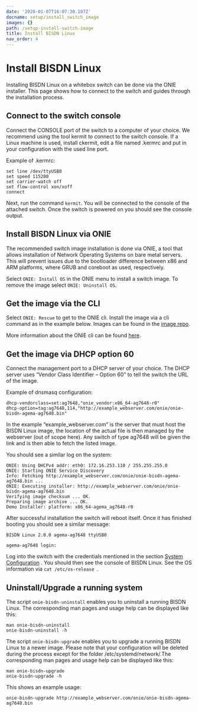 ```yaml
---
date: '2020-01-07T16:07:30.187Z'
docname: setup/install_switch_image
images: {}
path: /setup-install-switch-image
title: Install BISDN Linux
nav_order: 4
---
```


# Install BISDN Linux

Installing BISDN Linux on a whitebox switch can be done via the ONIE installer. This page shows how to connect to the switch and guides through the installation process.

## Connect to the switch console

Connect the CONSOLE port of the switch to a computer of your choice. We recommend using the tool kermit to connect to the switch console. If a Linux machine is used, install ckermit, edit a file named .kermrc and put in your configuration with the used line port.

Example of .kermrc:

```
set line /dev/ttyUSB0
set speed 115200
set carrier-watch off
set flow-control xon/xoff
connect
```

Next, run the command `kermit`. You will be connected to the console of the attached switch. Once the switch is powered on you should see the console output.

## Install BISDN Linux via ONIE

The recommended switch image installation is done via ONIE, a tool that allows installation of Network Operating Systems on bare metal servers. This will prevent issues due to the bootloader difference between x86 and ARM platforms, where GRUB and coreboot as used, respectively.

Select `ONIE: Install OS` in the ONIE menu to install a switch image. To remove the image select `ONIE: Uninstall OS`.

## Get the image via the CLI

Select `ONIE: Rescue` to get to the ONIE cli. Install the image via a cli command as in the example below. Images can be found in the [image repo](http://repo.bisdn.de/pub/onie/).

More information about the ONIE cli can be found [here](https://opencomputeproject.github.io/onie/cli/index.html#onie-nos-install).

## Get the image via DHCP option 60

Connect the management port to a DHCP server of your choice. The DHCP server uses “Vendor Class Identifier – Option 60” to tell the switch the URL of the image.

Example of dnsmasq configuration:

```
dhcp-vendorclass=set:ag7648,"onie_vendor:x86_64-ag7648-r0"
dhcp-option=tag:ag7648,114,"http://example_webserver.com/onie/onie-bisdn-agema-ag7648.bin"
```

In the example “example_webserver.com” is the server that must host the BISDN Linux image, the location of the actual file is then managed by the webserver (out of scope here). Any switch of type ag7648 will be given the link and is then able to fetch the listed image.

You should see a similar log on the system:

```
ONIE: Using DHCPv4 addr: eth0: 172.16.253.110 / 255.255.255.0
ONIE: Starting ONIE Service Discovery
Info: Fetching http://example_webserver.com/onie/onie-bisdn-agema-ag7648.bin ...
ONIE: Executing installer: http://example_webserver.com/onie/onie-bisdn-agema-ag7648.bin
Verifying image checksum ... OK.
Preparing image archive ... OK.
Demo Installer: platform: x86_64-agema_ag7648-r0
```

After successful installation the switch will reboot itself. Once it has finished booting you should see a similar message:

```
BISDN Linux 2.0.0 agema-ag7648 ttyUSB0

agema-ag7648 login:
```

Log into the switch with the credentials mentioned in the section [System Configuration](setup_standalone.md) . You should then see the console of BISDN Linux. See the OS information via `cat /etc/os-release `.

## Uninstall/Upgrade a running system

The script `onie-bisdn-uninstall` enables you to uninstall a running BISDN Linux. The corresponding man pages and usage help can be displayed like this:

```
man onie-bisdn-uninstall
onie-bisdn-uninstall -h
```

The script `onie-bisdn-upgrade` enables you to upgrade a running BISDN Linux to a newer image. Please note that your configuration will be deleted during the process except for the folder /etc/systemd/network/.The corresponding man pages and usage help can be displayed like this:

```
man onie-bisdn-upgrade
onie-bisdn-upgrade -h
```

This shows an example usage:

```
onie-bisdn-upgrade http://example_webserver.com/onie/onie-bisdn-agema-ag7648.bin
```
